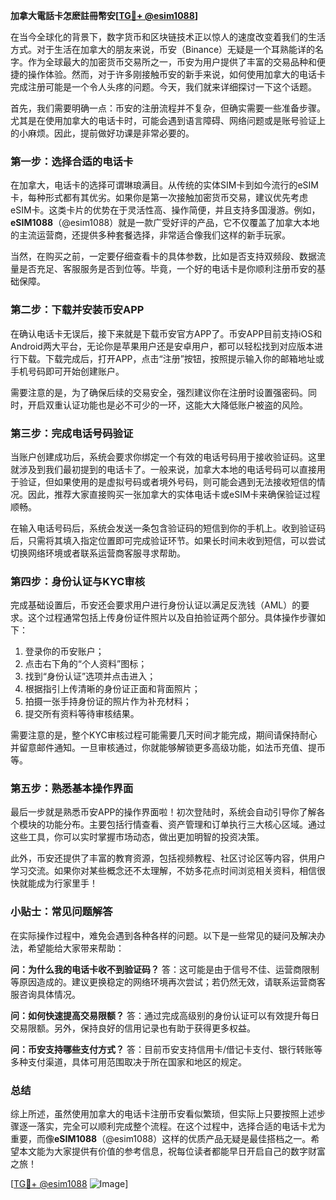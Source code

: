 **加拿大電話卡怎麽註冊幣安[[TG💪+ @esim1088](https://t.me/s/esim1088)]**

在当今全球化的背景下，数字货币和区块链技术正以惊人的速度改变着我们的生活方式。对于生活在加拿大的朋友来说，币安（Binance）无疑是一个耳熟能详的名字。作为全球最大的加密货币交易所之一，币安为用户提供了丰富的交易品种和便捷的操作体验。然而，对于许多刚接触币安的新手来说，如何使用加拿大的电话卡完成注册可能是一个令人头疼的问题。今天，我们就来详细探讨一下这个话题。

首先，我们需要明确一点：币安的注册流程并不复杂，但确实需要一些准备步骤。尤其是在使用加拿大的电话卡时，可能会遇到语言障碍、网络问题或是账号验证上的小麻烦。因此，提前做好功课是非常必要的。

### 第一步：选择合适的电话卡

在加拿大，电话卡的选择可谓琳琅满目。从传统的实体SIM卡到如今流行的eSIM卡，每种形式都有其优劣。如果你是第一次接触加密货币交易，建议优先考虑eSIM卡。这类卡片的优势在于灵活性高、操作简便，并且支持多国漫游。例如，**eSIM1088**（@esim1088）就是一款广受好评的产品，它不仅覆盖了加拿大本地的主流运营商，还提供多种套餐选择，非常适合像我们这样的新手玩家。

当然，在购买之前，一定要仔细查看卡的具体参数，比如是否支持双频段、数据流量是否充足、客服服务是否到位等。毕竟，一个好的电话卡是你顺利注册币安的基础保障。

### 第二步：下载并安装币安APP

在确认电话卡无误后，接下来就是下载币安官方APP了。币安APP目前支持iOS和Android两大平台，无论你是苹果用户还是安卓用户，都可以轻松找到对应版本进行下载。下载完成后，打开APP，点击“注册”按钮，按照提示输入你的邮箱地址或手机号码即可开始创建账户。

需要注意的是，为了确保后续的交易安全，强烈建议你在注册时设置强密码。同时，开启双重认证功能也是必不可少的一环，这能大大降低账户被盗的风险。

### 第三步：完成电话号码验证

当账户创建成功后，系统会要求你绑定一个有效的电话号码用于接收验证码。这里就涉及到我们最初提到的电话卡了。一般来说，加拿大本地的电话号码可以直接用于验证，但如果使用的是虚拟号码或者境外号码，则可能会遇到无法接收短信的情况。因此，推荐大家直接购买一张加拿大的实体电话卡或eSIM卡来确保验证过程顺畅。

在输入电话号码后，系统会发送一条包含验证码的短信到你的手机上。收到验证码后，只需将其填入指定位置即可完成验证环节。如果长时间未收到短信，可以尝试切换网络环境或者联系运营商客服寻求帮助。

### 第四步：身份认证与KYC审核

完成基础设置后，币安还会要求用户进行身份认证以满足反洗钱（AML）的要求。这个过程通常包括上传身份证件照片以及自拍验证两个部分。具体操作步骤如下：

1. 登录你的币安账户；
2. 点击右下角的“个人资料”图标；
3. 找到“身份认证”选项并点击进入；
4. 根据指引上传清晰的身份证正面和背面照片；
5. 拍摄一张手持身份证的照片作为补充材料；
6. 提交所有资料等待审核结果。

需要注意的是，整个KYC审核过程可能需要几天时间才能完成，期间请保持耐心并留意邮件通知。一旦审核通过，你就能够解锁更多高级功能，如法币充值、提币等。

### 第五步：熟悉基本操作界面

最后一步就是熟悉币安APP的操作界面啦！初次登陆时，系统会自动引导你了解各个模块的功能分布。主要包括行情查看、资产管理和订单执行三大核心区域。通过这些工具，你可以实时掌握市场动态，做出更加明智的投资决策。

此外，币安还提供了丰富的教育资源，包括视频教程、社区讨论区等内容，供用户学习交流。如果你对某些概念还不太理解，不妨多花点时间浏览相关资料，相信很快就能成为行家里手！

### 小贴士：常见问题解答

在实际操作过程中，难免会遇到各种各样的问题。以下是一些常见的疑问及解决办法，希望能给大家带来帮助：

**问：为什么我的电话卡收不到验证码？**
答：这可能是由于信号不佳、运营商限制等原因造成的。建议更换稳定的网络环境再次尝试；若仍然无效，请联系运营商客服咨询具体情况。

**问：如何快速提高交易限额？**
答：通过完成高级别的身份认证可以有效提升每日交易限额。另外，保持良好的信用记录也有助于获得更多权益。

**问：币安支持哪些支付方式？**
答：目前币安支持信用卡/借记卡支付、银行转账等多种支付渠道，具体可用范围取决于所在国家和地区的规定。

### 总结

综上所述，虽然使用加拿大的电话卡注册币安看似繁琐，但实际上只要按照上述步骤逐一落实，完全可以顺利完成整个流程。在这个过程中，选择合适的电话卡尤为重要，而像**eSIM1088**（@esim1088）这样的优质产品无疑是最佳搭档之一。希望本文能为大家提供有价值的参考信息，祝每位读者都能早日开启自己的数字财富之旅！

[[TG💪+ @esim1088](https://t.me/s/esim1088) ![Image](https://i.postimg.cc/4NQfJmqS/Snipaste-2025-05-13-00-14-12.png)]
